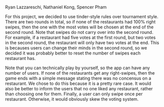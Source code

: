Ryan Lazzareschi, Nathaniel Kong, Spencer Pham

For this project, we decided to use tinder-style rules over tournament style. There are two rounds in total, so if none of the restaurants had 100% right swipes, then the one with the most votes will be chosen at the end of the second round. Note that swipes do not carry over into the second round. For example, if a restaurant had five votes at the first round, but two votes in the second round, the restaurant will only have two votes at the end. This is becauses users can change their minds in the second round, so we decided it was probably better to reset the number of swipes each restaurant has.

Note that you can technically play by yourself, so the app can have any number of users. If none of the restaurants get any right-swipes, then the game ends with a simple message stating there was no concensus on a restaurant. We chose to do this because it is a pretty rare case. It would also be better to inform the users that no one liked any restaurant, rather than choosing one for them. Finally, a user can only swipe once per restaurant. Otherwise, it would obviously skew the voting system.
